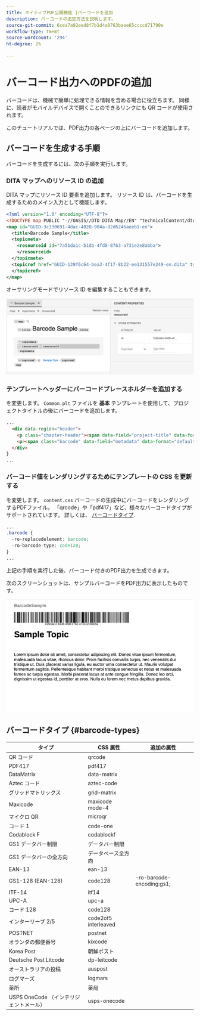 ```yaml
---
title: ネイティブPDF公開機能 |バーコードを追加
description: バーコードの追加方法を説明します。
source-git-commit: 6cea7a92eed8f7b1d4a0763baae65ccccd71790e
workflow-type: tm+mt
source-wordcount: '294'
ht-degree: 2%

---
```


# バーコード出力へのPDFの追加

バーコードは、機械で簡単に処理できる情報を含める場合に役立ちます。 同様に、読者がモバイルデバイスで開くことのできるリンクにも QR コードが使用されます。

このチュートリアルでは、PDF出力の各ページの上にバーコードを追加します。

## バーコードを生成する手順

バーコードを生成するには、次の手順を実行します。

### DITA マップへのリソース ID の追加

DITA マップにリソース ID 要素を追加します。 リソース ID は、バーコードを生成するためのメイン入力として機能します。

```xml
<?xml version="1.0" encoding="UTF-8"?>
<!DOCTYPE map PUBLIC "-//OASIS//DTD DITA Map//EN" "technicalContent/dtd/map.dtd">
<map id="GUID-3c330691-4dac-4020-904a-d2d6246aeeb1-en">
  <title>Barcode Sample</title>
  <topicmeta>
    <resourceid id="7a5bda1c-b1db-4fd8-8763-a731e2e8abba">
    </resourceid>
  </topicmeta>
  <topicref href="GUID-139f6c64-bea3-4f17-8b22-ee131557e249-en.dita" type="topic">
  </topicref>
</map>  
```

オーサリングモードでリソース ID を編集することもできます。

<img src="./assets/barcode-map.png" alt="バーコードを含むサンプル出力" width="700">


### テンプレートヘッダーにバーコードプレースホルダーを追加する

を変更します。 `Common.plt` ファイルを **基本** テンプレートを使用して、プロジェクトタイトルの後にバーコードを追加します。

```html
...
  <div data-region="header">
    <p class="chapter-header"><span data-field="project-title" data-format="default">Project Title</span> </p>
    <p><span class="barcode" data-field="metadata" data-format="default" data-subtype="//resourceid/@id">Resource ID (barcode)</span></p>
  </div>
} 
...
```


### バーコード値をレンダリングするためにテンプレートの CSS を更新する

を変更します。 `content.css` バーコードの生成中にバーコードをレンダリングするPDFファイル。 「qrcode」や「pdf417」など、様々なバーコードタイプがサポートされています。  詳しくは、 [バーコードタイプ](#barcode-types).



```css
...
.barcode {
  -ro-replacedelement: barcode;
  -ro-barcode-type: code128;
}
...
```

上記の手順を実行した後、バーコード付きのPDF出力を生成できます。

次のスクリーンショットは、サンプルバーコードをPDF出力に表示したものです。

<img src="./assets/barcode-output-sample.png" alt="バーコードを含むサンプル出力" width="700">


## バーコードタイプ {#barcode-types}

| タイプ | CSS 属性 | 追加の属性 |
| ------------------------------- | ----------------------- | -------------------------- |
| QR コード | qrcode |  |
| PDF417 | pdf417 |  |
| DataMatrix | data-matrix |  |
| Aztec コード | aztec-code |  |
| グリッドマトリックス | grid-matrix |  |
| Maxicode | maxicode mode-4 |  |
| マイクロ QR | microqr |  |
| コード 1 | code-one |  |
| Codablock F | codablockf |  |
| GS1 データバー制限 | データバー制限 |  |
| GS1 データバーの全方向 | データベース全方向 |  |
| EAN-13 | ean-13 |  |
| GS1-128 (EAN-128) | code128 | -ro-barcode-encoding:gs1; |
| ITF-14 | itf14 |  |
| UPC-A | upc-a |  |
| コード 128 | code128 |  |
| インターリーブ 2/5 | code2of5 interleaved |  |
| POSTNET | postnet |  |
| オランダの郵便番号 | kixcode |  |
| Korea Post | 朝鮮ポスト |  |
| Deutsche Post Litcode | dp-leitcode |  |
| オーストラリアの投稿 | auspost |  |
| ログマーズ | logmars |  |
| 薬所 | 薬局 |  |
| USPS OneCode （インテリジェントメール） | usps-onecode |  |


